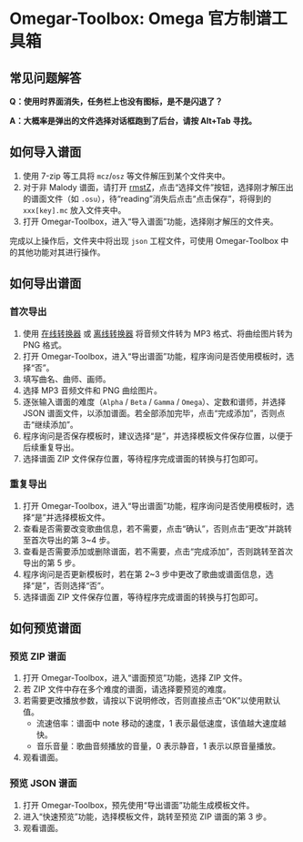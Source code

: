# Omegar-Toolbox: Omega 官方制谱工具箱

## 常见问题解答

**Q：使用时界面消失，任务栏上也没有图标，是不是闪退了？**

**A：大概率是弹出的文件选择对话框跑到了后台，请按 Alt+Tab 寻找。**

## 如何导入谱面

1. 使用 7-zip 等工具将 `mcz`/`osz` 等文件解压到某个文件夹中。
2. 对于非 Malody 谱面，请打开 [rmstZ](https://lrfasd.github.io/rmstZ/rmstZ_20221022.html)，点击“选择文件”按钮，选择刚才解压出的谱面文件（如 `.osu`），待“reading”消失后点击“点击保存”，将得到的 `xxx[key].mc` 放入文件夹中。
3. 打开 Omegar-Toolbox，进入“导入谱面”功能，选择刚才解压的文件夹。

完成以上操作后，文件夹中将出现 `json` 工程文件，可使用 Omegar-Toolbox 中的其他功能对其进行操作。

## 如何导出谱面

### 首次导出

1. 使用 [在线转换器](https://convertio.co/zh/) 或 [离线转换器](https://file-converter.org/download.html) 将音频文件转为 MP3 格式、将曲绘图片转为 PNG 格式。
2. 打开 Omegar-Toolbox，进入“导出谱面”功能，程序询问是否使用模板时，选择“否”。
3. 填写曲名、曲师、画师。
4. 选择 MP3 音频文件和 PNG 曲绘图片。
5. 逐张输入谱面的难度（`Alpha` / `Beta` / `Gamma` / `Omega`）、定数和谱师，并选择 JSON 谱面文件，以添加谱面。若全部添加完毕，点击“完成添加”，否则点击“继续添加”。
6. 程序询问是否保存模板时，建议选择“是”，并选择模板文件保存位置，以便于后续重复导出。
7. 选择谱面 ZIP 文件保存位置，等待程序完成谱面的转换与打包即可。

### 重复导出

1. 打开 Omegar-Toolbox，进入“导出谱面”功能，程序询问是否使用模板时，选择“是”并选择模板文件。
2. 查看是否需要改变歌曲信息，若不需要，点击“确认”，否则点击“更改”并跳转至首次导出的第 3~4 步。
3. 查看是否需要添加或删除谱面，若不需要，点击“完成添加”，否则跳转至首次导出的第 5 步。
4. 程序询问是否更新模板时，若在第 2~3 步中更改了歌曲或谱面信息，选择“是”，否则选择“否”。
5. 选择谱面 ZIP 文件保存位置，等待程序完成谱面的转换与打包即可。

## 如何预览谱面

### 预览 ZIP 谱面

1. 打开 Omegar-Toolbox，进入“谱面预览”功能，选择 ZIP 文件。
2. 若 ZIP 文件中存在多个难度的谱面，请选择要预览的难度。
3. 若需要更改播放参数，请按以下说明修改，否则直接点击“OK”以使用默认值。
   * 流速倍率：谱面中 note 移动的速度，$1$ 表示最低速度，该值越大速度越快。
   * 音乐音量：歌曲音频播放的音量，$0$ 表示静音，$1$ 表示以原音量播放。
4. 观看谱面。

### 预览 JSON 谱面

1. 打开 Omegar-Toolbox，预先使用“导出谱面”功能生成模板文件。
2. 进入“快速预览”功能，选择模板文件，跳转至预览 ZIP 谱面的第 3 步。
3. 观看谱面。
